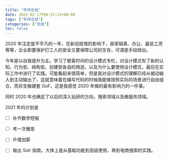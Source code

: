 ```yaml
---
title: "年终总结"
date: 2021-02-17T08:57:23+08:00
tags: ["年终总结"]
categories: ["总结"]
toc: false
---
```


2020 年注定是不平凡的一年，在新冠疫情的影响下，居家隔离、办公、最低工资等等，企业即要保护打工人的安全又要保障公司的生存，可谓是手段频出。

今年是以自我提升为主。学习了极客时间的设计模式专栏，对设计模式有了新的认知，行为型、结构型、创建型各自的用途，以及为什么要使用设计模式，最后在实际工作中进行了实践。可能看起来很简单，但是我对设计模式的理解已经从被动输入到主动输出了，这就意味着在编写代码的时候我能够按照实际的场景进行自由组合，而非生搬硬套 GoF。这是我感觉 2020 年做的最有影响力的一件事。



同时 2020 年也确定了以后的深入钻研的方向，搜索领域以及微服务领域。



2021 年的计划是

- [ ] 补齐数学短板
- [ ] 考一次雅思
- [ ] 升值加薪
- [ ] 输出 Solr 指南，大体上是从基础功能到高级使用，再到电商搜索的实践。

